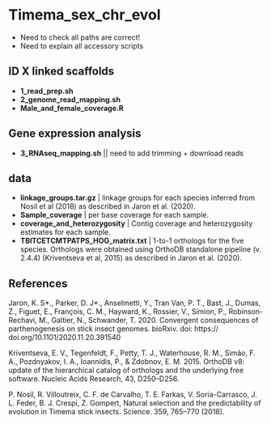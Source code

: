 # Timema_sex_chr_evol

* Need to check all paths are correct!
* Need to explain all accessory scripts

## ID X linked scaffolds

* **1_read_prep.sh**
* **2_genome_read_mapping.sh**
* **Male_and_female_coverage.R**


## Gene expression analysis

* **3_RNAseq_mapping.sh** || need to add trimming + download reads

## data

* **linkage_groups.tar.gz** | linkage groups for each species inferred from Nosil et al (2018) as described in Jaron et al. (2020).
* **Sample_coverage** | per base coverage for each sample.
* **coverage_and_heterozygosity** | Contig coverage and heterozygosity estimates for each sample.
* **TBITCETCMTPATPS_HOG_matrix.txt** | 1-to-1 orthologs for the five species. Orthologs were obtained using OrthoDB standalone pipeline (v. 2.4.4) (Kriventseva et al, 2015) as described in Jaron et al. (2020).


## References

Jaron, K. S*., Parker, D. J*., Anselmetti, Y., Tran Van, P. T., Bast, J., Dumas,  Z., Figuet, E., François, C. M., Hayward, K., Rossier, V., Simion, P., Robinson-Rechavi,  M., Galtier, N., Schwander, T. 2020. Convergent consequences of parthenogenesis on stick insect genomes. bioRxiv. doi: https:// doi.org/10.1101/2020.11.20.391540

Kriventseva, E. V., Tegenfeldt, F., Petty, T. J., Waterhouse, R. M., Simão, F. A., Pozdnyakov, I. A., Ioannidis, P., & Zdobnov, E. M. 2015. OrthoDB v8: update of the hierarchical catalog of orthologs and the underlying free software. Nucleic Acids Research, 43, D250–D256.

P. Nosil, R. Villoutreix, C. F. de Carvalho, T. E. Farkas, V. Soria-Carrasco, J. L. Feder, B. J. Crespi, Z. Gompert, Natural selection and the predictability of evolution in Timema stick insects. Science. 359, 765–770 (2018).
